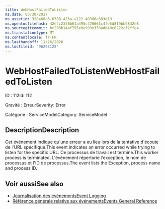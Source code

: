 ```yaml
---
title: WebHostFailedToListen
ms.date: 03/30/2017
ms.assetid: 328468a6-6388-425a-a122-49306e303d19
ms.openlocfilehash: 42e4c2350b64a495c476661c4fe5d819bb9842e8
ms.sourcegitcommit: bc293b14af795e0e999e3304dd40c0222cf2ffe4
ms.translationtype: MT
ms.contentlocale: fr-FR
ms.lasthandoff: 11/26/2020
ms.locfileid: "96293128"
---
```

# <a name="webhostfailedtolisten"></a><span data-ttu-id="4eda1-102">WebHostFailedToListen</span><span class="sxs-lookup"><span data-stu-id="4eda1-102">WebHostFailedToListen</span></span>

<span data-ttu-id="4eda1-103">ID : 112</span><span class="sxs-lookup"><span data-stu-id="4eda1-103">Id: 112</span></span>  
  
 <span data-ttu-id="4eda1-104">Gravité : Erreur</span><span class="sxs-lookup"><span data-stu-id="4eda1-104">Severity: Error</span></span>  
  
 <span data-ttu-id="4eda1-105">Catégorie : ServiceModel</span><span class="sxs-lookup"><span data-stu-id="4eda1-105">Category: ServiceModel</span></span>  
  
## <a name="description"></a><span data-ttu-id="4eda1-106">Description</span><span class="sxs-lookup"><span data-stu-id="4eda1-106">Description</span></span>  

 <span data-ttu-id="4eda1-107">Cet événement indique qu'une erreur a eu lieu lors de la tentative d'écoute de l'URL spécifique.</span><span class="sxs-lookup"><span data-stu-id="4eda1-107">This event indicates an error occurred while trying to listen for the specific URL.</span></span> <span data-ttu-id="4eda1-108">Ce processus de travail est terminé.</span><span class="sxs-lookup"><span data-stu-id="4eda1-108">This worker process is terminated.</span></span> <span data-ttu-id="4eda1-109">L'événement répertorie l'exception, le nom de processus et l'ID de processus.</span><span class="sxs-lookup"><span data-stu-id="4eda1-109">The event lists the Exception, process name and process ID.</span></span>  
  
## <a name="see-also"></a><span data-ttu-id="4eda1-110">Voir aussi</span><span class="sxs-lookup"><span data-stu-id="4eda1-110">See also</span></span>

- [<span data-ttu-id="4eda1-111">Journalisation des événements</span><span class="sxs-lookup"><span data-stu-id="4eda1-111">Event Logging</span></span>](index.md)
- [<span data-ttu-id="4eda1-112">Référence générale relative aux événements</span><span class="sxs-lookup"><span data-stu-id="4eda1-112">Events General Reference</span></span>](events-general-reference.md)
